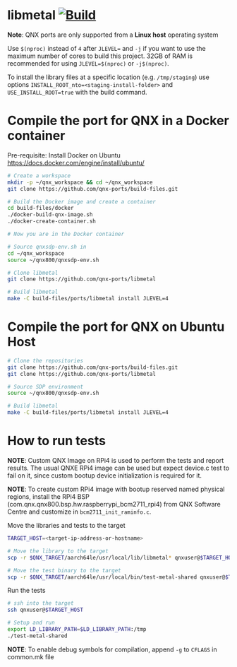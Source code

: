 # libmetal [![Build](https://github.com/qnx-ports/build-files/actions/workflows/libmetal.yml/badge.svg)](https://github.com/qnx-ports/build-files/actions/workflows/libmetal.yml)

**Note**: QNX ports are only supported from a **Linux host** operating system

Use `$(nproc)` instead of `4` after `JLEVEL=` and `-j` if you want to use the maximum number of cores to build this project.
32GB of RAM is recommended for using `JLEVEL=$(nproc)` or `-j$(nproc)`.

To install the library files at a specific location (e.g. `/tmp/staging`) use options `INSTALL_ROOT_nto=<staging-install-folder>` and `USE_INSTALL_ROOT=true` with the build command.

# Compile the port for QNX in a Docker container

Pre-requisite: Install Docker on Ubuntu https://docs.docker.com/engine/install/ubuntu/

```bash
# Create a workspace
mkdir -p ~/qnx_workspace && cd ~/qnx_workspace
git clone https://github.com/qnx-ports/build-files.git

# Build the Docker image and create a container
cd build-files/docker
./docker-build-qnx-image.sh
./docker-create-container.sh

# Now you are in the Docker container

# Source qnxsdp-env.sh in
cd ~/qnx_workspace
source ~/qnx800/qnxsdp-env.sh

# Clone libmetal
git clone https://github.com/qnx-ports/libmetal

# Build libmetal
make -C build-files/ports/libmetal install JLEVEL=4
```

# Compile the port for QNX on Ubuntu Host

```bash
# Clone the repositories
git clone https://github.com/qnx-ports/build-files.git
git clone https://github.com/qnx-ports/libmetal

# Source SDP environment
source ~/qnx800/qnxsdp-env.sh

# Build libmetal
make -C build-files/ports/libmetal install JLEVEL=4
```

# How to run tests

**NOTE**: Custom QNX Image on RPi4 is used to perform the tests and report results.
The usual QNXE RPi4 image can be used but expect device.c test to fail on it, since custom bootup device initialization is required for it.

**NOTE**: To create custom RPi4 image with bootup reserved named physical regions, install the RPi4 BSP (com.qnx.qnx800.bsp.hw.raspberrypi_bcm2711_rpi4) from QNX Software Centre and customize in `bcm2711_init_raminfo.c`.

Move the libraries and tests to the target

```bash
TARGET_HOST=<target-ip-address-or-hostname>

# Move the library to the target
scp -r $QNX_TARGET/aarch64le/usr/local/lib/libmetal* qnxuser@$TARGET_HOST:/tmp

# Move the test binary to the target
scp -r $QNX_TARGET/aarch64le/usr/local/bin/test-metal-shared qnxuser@$TARGET_HOST:/tmp
```

Run the tests

```bash
# ssh into the target
ssh qnxuser@$TARGET_HOST

# Setup and run
export LD_LIBRARY_PATH=$LD_LIBRARY_PATH:/tmp
./test-metal-shared
```

**NOTE**: To enable debug symbols for compilation, append `-g` to `CFLAGS` in common.mk file
